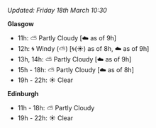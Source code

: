 *Updated: Friday 18th March 10:30*

**Glasgow**

* 11h: :partly_sunny: Partly Cloudy [:cloud: as of 9h]
* 12h: :cyclone: Windy (:partly_sunny:) [:cyclone:(:sunny:) as of 8h, :cloud: as of 9h]
* 13h, 14h: :partly_sunny: Partly Cloudy [:cloud: as of 9h]
* 15h - 18h: :partly_sunny: Partly Cloudy [:cloud: as of 8h]
* 19h - 22h: :sunny: Clear

**Edinburgh**

* 11h - 18h: :partly_sunny: Partly Cloudy
* 19h - 22h: :sunny: Clear
